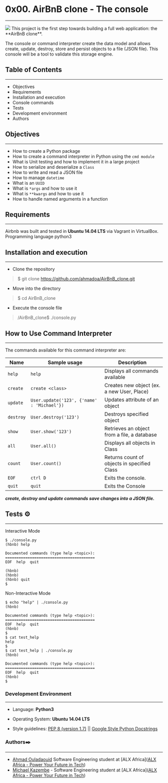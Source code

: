 # 0x00. AirBnB clone - The console

---

<img src="/images/console.png" border="0">
This project is the first step towards building a full web application: the **AirBnB clone**.

The console or command interpreter create the data model and allows create, update, destroy, store and persist objects to a file (JSON file). This console will be a tool to validate this storage engine.

## Table of Contents

---

* Objectives
* Requirements
* Installation and execution
* Console commands
* Tests
* Development environment
* Authors

## Objectives

---

* How to create a Python package
* How to create a command interpreter in Python using the `cmd module`
* What is Unit testing and how to implement it in a large project
* How to serialize and deserialize a `Class`
* How to write and read a JSON file
* How to manage `datetime`
* What is an `UUID`
* What is `*args` and how to use it
* What is `**kwargs` and how to use it
* How to handle named arguments in a function

## Requirements 

---

Airbnb was built and tested in **Ubuntu 14.04 LTS** via Vagrant in VirtualBox. Programming language python3

## Installation and execution 

---

* Clone the repository

> $ git clone https://github.com/ahmadoa/AirBnB_clone.git

* Move into the directory

> $ cd AirBnB_clone

* Execute the console file

> /AirBnB_clone$ ./console.py


## How to Use Command Interpreter

---

The commands available for this command interpreter are:

| Name      | Sample usage                               | Description                                 |
| --------- | ------------------------------------------ | ------------------------------------------- |
| `help`    | `help`                                     | Displays all commands available             |
| `create`  | `create <class>`                           | Creates new object (ex. a new User, Place)  |
| `update`  | `User.update('123', {'name' : 'Michael'})` | Updates attribute of an object              |
| `destroy` | `User.destroy('123')`                      | Destroys specified object                   |
| `show`    | `User.show('123')`                         | Retrieves an object from a file, a database |
| `all`     | `User.all()`                               | Displays all objects in Class               |
| `count`   | `User.count()`                             | Returns count of objects in specified Class |
| `EOF`     | `ctrl D`                                   | Exits the console.                          |
| `quit`    | `quit`                                     | Exits the Console                           |

***create, destroy and update commands save changes into a JSON file.***

## Tests ⚙️

---

Interactive Mode

```
$ ./console.py
(hbnb) help

Documented commands (type help <topic>):
========================================
EOF  help  quit

(hbnb)
(hbnb)
(hbnb) quit
$
```

Non-Interactive Mode

```
$ echo "help" | ./console.py
(hbnb)

Documented commands (type help <topic>):
========================================
EOF  help  quit
(hbnb)
$
$ cat test_help
help
$
$ cat test_help | ./console.py
(hbnb)

Documented commands (type help <topic>):
========================================
EOF  help  quit
(hbnb)
$
```



### Development Environment

------

* Language: **Python3**

* Operating System: **Ubuntu 14.04 LTS**
* Style guidelines: [PEP 8 (version 1.7)](https://www.python.org/dev/peps/pep-0008/) \|| [Google Style Python Docstrings](http://sphinxcontrib-napoleon.readthedocs.io/en/l\atest/example_google.html)

### Authors✒️

---

* [Ahmad Ouladaouid](https://github.com/ahmadoa) Software Engineering student at [ALX Africa]([ALX Africa - Power Your Future in Tech](https://www.alxafrica.com/))
* [Michael Kazembe](https://github.com/MichaelKazembe) - Software Engineering student at [ALX Africa]([ALX Africa - Power Your Future in Tech](https://www.alxafrica.com/))
